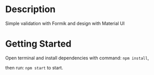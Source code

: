 # Description

Simple validation with Formik and design with Material UI

# Getting Started

Open terminal and install dependencies with command: `npm install`,

then run: `npm start` to start.
